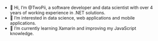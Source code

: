 - 👋 Hi, I’m @TwoPii, a software developer and data scientist with over 4 years of working experience in .NET solutions.
- 👀 I’m interested in data science, web applications and mobile applications.
- 🌱 I’m currently learning Xamarin and improving my JavaScript knowledge.

<!---
TwoPii/TwoPii is a ✨ special ✨ repository because its `README.md` (this file) appears on your GitHub profile.
You can click the Preview link to take a look at your changes.
--->
